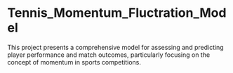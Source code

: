 # Tennis_Momentum_Fluctration_Model
This project presents a comprehensive model for assessing and predicting player performance and match outcomes, particularly focusing on the concept of momentum in sports competitions.

